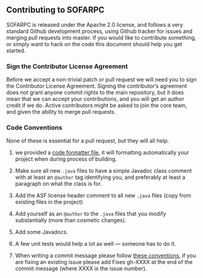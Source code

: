 ## Contributing to SOFARPC

SOFARPC is released under the Apache 2.0 license, and follows a very standard Github development process, using Github
tracker for issues and merging pull requests into master. If you would like to contribute something, or simply want to
hack on the code this document should help you get started.

### Sign the Contributor License Agreement

Before we accept a non-trivial patch or pull request we will need you to sign the Contributor License Agreement. Signing
the contributor’s agreement does not grant anyone commit rights to the main repository, but it does mean that we can
accept your contributions, and you will get an author credit if we do. Active contributors might be asked to join the
core team, and given the ability to merge pull requests.

### Code Conventions

None of these is essential for a pull request, but they will all help.

1. we provided a [code formatter file](./tools/codestyle/formatter.xml), it will formatting automatically your project
   when during process of building.

2. Make sure all new `.java` files to have a simple Javadoc class comment with at least an `@author` tag identifying
   you, and preferably at least a paragraph on what the class is for.

3. Add the ASF license header comment to all new `.java` files (copy from existing files in the project)

4. Add yourself as an `@author` to the `.java` files that you modify substantially (more than cosmetic changes).

5. Add some Javadocs.

6. A few unit tests would help a lot as well — someone has to do it.

7. When writing a commit message please
   follow [these conventions](https://tbaggery.com/2008/04/19/a-note-about-git-commit-messages.html), if you are fixing
   an existing issue please add Fixes gh-XXXX at the end of the commit message (where XXXX is the issue number).